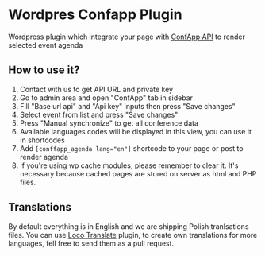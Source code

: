 # Wordpres Confapp Plugin
Wordpress plugin which integrate your page with [ConfApp API](http://confapp.co/) to render selected event agenda

## How to use it?
1. Contact with us to get API URL and private key
2. Go to admin area and open "ConfApp" tab in sidebar
3. Fill "Base url api" and "Api key" inputs then press "Save changes"
4. Select event from list and press "Save changes"
5. Press "Manual synchronize" to get all conference data
6. Available languages codes will be displayed in this view, you can use it in shortcodes
7. Add `[conffapp_agenda lang="en"]` shortcode to your page or post to render agenda
8. If you're using wp cache modules, please remember to clear it. It's necessary because cached pages are stored on server as html and PHP files.


## Translations
By default everything is in English and we are shipping Polish tranlsations files.
You can use [Loco Translate](https://pl.wordpress.org/plugins/loco-translate/) plugin, to create own translations for more languages, fell free to send them as a pull request.
